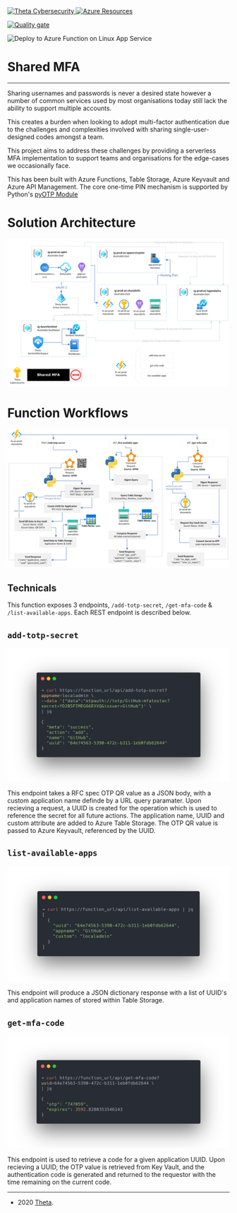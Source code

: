 <a href="https://www.theta.co.nz/cyber">
<img src="https://avatars0.githubusercontent.com/u/2897191?s=70&v=4" 
title="Theta Cybersecurity" alt="Theta Cybersecurity">
</a>

<a href="https://portal.azure.com/#@theta.co.nz/resource/subscriptions/71a36b81-a0c9-4bcc-b60d-68272c887d4f/resourceGroups/rg-prod-ae-sharedmfa/overview">
<img src="https://avatars2.githubusercontent.com/u/6844498?s=70&v=4" 
title="Azure Resources" alt="Azure Resources">
</a>

</br>

[![Quality gate](https://sonarcloud.io/api/project_badges/quality_gate?project=thetanz_sharedmfa&token=e8bf3e1b162b69d3eeb67e0f2478e04335640f13)](https://sonarcloud.io/dashboard?id=thetanz_sharedmfa)

![Deploy to Azure Function on Linux App Service](https://github.com/thetanz/sharedmfa/workflows/Deploy%20to%20Azure%20Function%20on%20Linux%20App%20Service/badge.svg)

<!-- Shared MFA -->
<!-- josh.highet@theta.co.nz -->
<!-- test/development -->

# Shared MFA

---

Sharing usernames and passwords is never a desired state however a number of common services used by most organisations today still lack the ability to support multiple accounts.

This creates a burden when looking to adopt multi-factor authentication due to the challenges and complexities involved with sharing single-user-designed codes amongst a team.

This project aims to address these challenges by providing a serverless MFA implementation to support teams and organisations for the edge-cases we occasionally face. 

This has been built with Azure Functions, Table Storage, Azure Keyvault and Azure API Management. The core one-time PIN mechanism is supported by Python's [pyOTP Module](https://pyotp.readthedocs.io/en/latest/#)

# Solution Architecture
![solution architecture](assets/sharedmfa-architecture.png)

# Function Workflows
![solution workflows](assets/sharedmfa-functions.png)

## Technicals

This function exposes 3 endpoints, `/add-totp-secret`, `/get-mfa-code` & `/list-available-apps`. Each REST endpoint is described below.

## `add-totp-secret`

![alt text](assets/add-totp-secret.png)

This endpoint takes a RFC spec OTP QR value as a JSON body, with a custom application name definde by a URL query paramater. Upon recieving a request, a UUID is created for the operation which is used to reference the secret for all future actions. The application name, UUID and custom attribute are added to Azure Table Storage. The OTP QR value is passed to Azure Keyvault, referenced by the UUID.

## `list-available-apps`

![alt text](assets/list-available-apps.png)

This endpoint will produce a JSON dictionary response with a list of UUID's and application names of stored within Table Storage.

## `get-mfa-code`

![alt text](assets/get-mfa-code.png)

This endpoint is used to retrieve a code for a given application UUID. Upon recieving a UUID, the OTP value is retrieved from Key Vault, and the authentication code is generated and returned to the requestor with the time remaining on the current code.

---
- 2020 <a href="https://www.theta.co.nz/cyber" target="_blank">Theta</a>.
